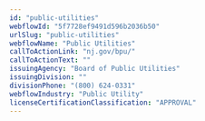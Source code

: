```yaml
---
id: "public-utilities"
webflowId: "5f7728ef9491d596b2036b50"
urlSlug: "public-utilities"
webflowName: "Public Utilities"
callToActionLink: "nj.gov/bpu/"
callToActionText: ""
issuingAgency: "Board of Public Utilities"
issuingDivision: ""
divisionPhone: "(800) 624-0331"
webflowIndustry: "Public Utility"
licenseCertificationClassification: "APPROVAL"
---
```

